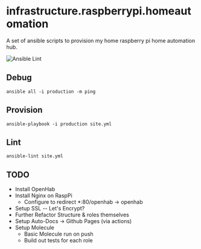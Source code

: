 # infrastructure.raspberrypi.homeautomation
A set of ansible scripts to provision my home raspberry pi home automation hub.

![Ansible Lint](https://github.com/alexlapinski/infrastructure.raspberrypi.homeautomation/workflows/Ansible%20Lint/badge.svg?branch=master)

## Debug
```
ansible all -i production -m ping
```

## Provision
```
ansible-playbook -i production site.yml
```

## Lint
```
ansible-lint site.yml
```

## TODO
 * Install OpenHab
 * Install Nginx on RaspPi
    * Configure to redirect *:80/openhab -> openhab
 * Setup SSL -- Let's Encrypt?
 * Further Refactor Structure & roles themselves
 * Setup Auto-Docs -> Github Pages (via actions)
 * Setup Molecule
   * Basic Molecule run on push
   * Build out tests for each role